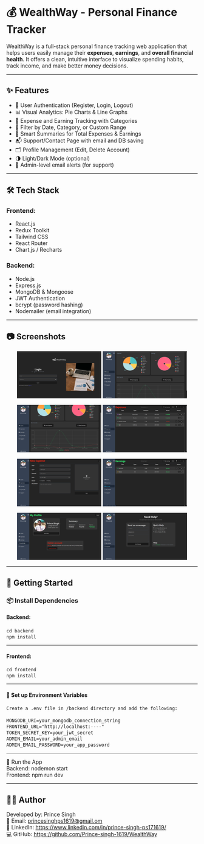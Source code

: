 # 💰 WealthWay - Personal Finance Tracker

WealthWay is a full-stack personal finance tracking web application that helps users easily manage their **expenses**, **earnings**, and **overall financial health**. It offers a clean, intuitive interface to visualize spending habits, track income, and make better money decisions.

---

## ✨ Features

- 🔐 User Authentication (Register, Login, Logout)
- 📊 Visual Analytics: Pie Charts & Line Graphs
- 🧾 Expense and Earning Tracking with Categories
- 📅 Filter by Date, Category, or Custom Range
- 🧠 Smart Summaries for Total Expenses & Earnings
- 📬 Support/Contact Page with email and DB saving
- 🗂 Profile Management (Edit, Delete Account)
- 🌗 Light/Dark Mode (optional)
- 🔧 Admin-level email alerts (for support)

---

## 🛠 Tech Stack

### Frontend:
- React.js
- Redux Toolkit
- Tailwind CSS
- React Router
- Chart.js / Recharts

### Backend:
- Node.js
- Express.js
- MongoDB & Mongoose
- JWT Authentication
- bcrypt (password hashing)
- Nodemailer (email integration)

---

## 📷 Screenshots

<p align="center">
  <img src="./client/src/assets/SS 1.png" alt="Login" width="44%" />
  <img src="./client/src/assets/SS 2.png" alt="Home 1" width="44%" />
</p>
<p align="center">
  <img src="./client/src/assets/SS 3.png" alt="Home 2" width="44%" />
  <img src="./client/src/assets/SS 4.png" alt="Expenses" width="44%" />
</p>
<p align="center">
  <img src="./client/src/assets/SS 4.5.png" alt="New Expense" width="44%" />
  <img src="./client/src/assets/SS 5.png" alt="Earnings" width="44%" />
</p>
<p align="center">
  <img src="./client/src/assets/SS 6.png" alt="My Profile" width="44%" />
  <img src="./client/src/assets/SS 7.png" alt="Support" width="44%" />
</p>

---

## 🧪 Getting Started

### 📦 Install Dependencies

#### Backend:
```terminal
cd backend
npm install
```

---

#### Frontend:
````terminal
cd frontend
npm install
````

---

#### 🔐 Set up Environment Variables
````terminal
Create a .env file in /backend directory and add the following:

MONGODB_URI=your_mongodb_connection_string
FRONTEND_URL="http://localhost:----"
TOKEN_SECRET_KEY=your_jwt_secret
ADMIN_EMAIL=your_admin_email
ADMIN_EMAIL_PASSWORD=your_app_password
````

---

🚀 Run the App  
Backend: nodemon start  
Frontend: npm run dev  

---

## 🙋‍♂️ Author  
Developed by: Prince Singh  
📧 Email: princesinghps1619@gmail.om  
🔗 LinkedIn: https://www.linkedin.com/in/prince-singh-ps171619/  
💻 GitHub: https://github.com/Prince-singh-1619/WealthWay

